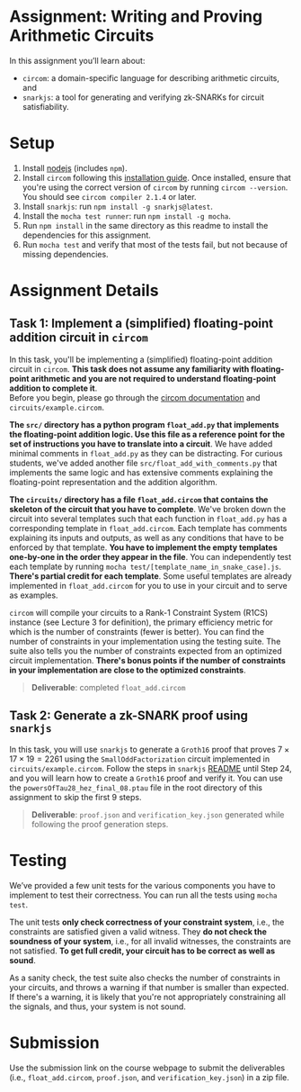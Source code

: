 # Assignment: Writing and Proving Arithmetic Circuits

In this assignment you’ll learn about:
* `circom`: a domain-specific language for describing arithmetic circuits, and
* `snarkjs`: a tool for generating and verifying zk-SNARKs for circuit satisfiability.

# Setup

1. Install [nodejs](https://nodejs.org/en/download/) (includes `npm`).
2. Install `circom` following this [installation guide](https://docs.circom.io/getting-started/installation/). Once installed, ensure that you're using the correct version of `circom` by running `circom --version`. You should see `circom compiler 2.1.4` or later.
3. Install `snarkjs`: run `npm install -g snarkjs@latest`.
4. Install the `mocha test runner`: run `npm install -g mocha`.
5. Run `npm install` in the same directory as this readme to install the dependencies for this assignment.
6. Run `mocha test` and verify that most of the tests fail, but not because of missing dependencies.

# Assignment Details

## Task 1: Implement a (simplified) floating-point addition circuit in `circom`

In this task, you'll be implementing a (simplified) floating-point addition circuit in `circom`. **This task does not assume any familiarity with floating-point arithmetic and you are not required to understand floating-point addition to complete it**.  
Before you begin, please go through the [circom documentation](https://docs.circom.io/circom-language/signals/) and `circuits/example.circom`.

**The `src/` directory has a python program `float_add.py` that implements the floating-point addition logic. Use this file as a reference point for the set of instructions you have to translate into a circuit**. We have added minimal comments in `float_add.py` as they can be distracting. For curious students, we've added another file `src/float_add_with_comments.py` that implements the same logic and has extensive comments explaining the floating-point representation and the addition algorithm.

**The `circuits/` directory has a file `float_add.circom` that contains the skeleton of the circuit that you have to complete**.
We've broken down the circuit into several templates such that each function in `float_add.py` has a corresponding template in `float_add.circom`.
Each template has comments explaining its inputs and outputs, as well as any conditions that have to be enforced by that template.
**You have to implement the empty templates one-by-one in the order they appear in the file**. You can independently test each template by running `mocha test/[template_name_in_snake_case].js`. **There's partial credit for each template**.
Some useful templates are already implemented in `float_add.circom` for you to use in your circuit and to serve as examples.

`circom` will compile your circuits to a Rank-1 Constraint System (R1CS) instance (see Lecture 3 for definition), the primary efficiency metric for which is the number of constraints (fewer is better). You can find the number of constraints in your implementation using the testing suite. The suite also tells you the number of constraints expected from an optimized circuit implementation. **There's bonus points if the number of constraints in your implementation are close to the optimized constraints**.

> **Deliverable**: completed `float_add.circom`

## Task 2: Generate a zk-SNARK proof using `snarkjs`

In this task, you will use `snarkjs` to generate a `Groth16` proof that proves $7 \times 17 \times 19 = 2261$ using the `SmallOddFactorization` circuit implemented in `circuits/example.circom`.
Follow the steps in `snarkjs` [README](https://github.com/iden3/snarkjs) until Step 24, and you will learn how to create a `Groth16` proof and verify it. You can use the `powersOfTau28_hez_final_08.ptau` file in the root directory of this assignment to skip the first 9 steps.

> **Deliverable**: `proof.json` and `verification_key.json` generated while following the proof generation steps.

# Testing

We’ve provided a few unit tests for the various components you have to implement to test their correctness. You can run all the tests using `mocha test`.

The unit tests **only check correctness of your constraint system**, i.e., the constraints are satisfied given a valid witness. They **do not check the soundness of your system**, i.e., for all invalid witnesses, the constraints are not satisfied. **To get full credit, your circuit has to be correct as well as sound**.

As a sanity check, the test suite also checks the number of constraints in your circuits, and throws a warning if that number is smaller than expected. If there's a warning, it is likely that you're not appropriately constraining all the signals, and thus, your system is not sound.

# Submission

Use the submission link on the course webpage to submit the deliverables (i.e., `float_add.circom`, `proof.json`, and `verification_key.json`) in a zip file.
